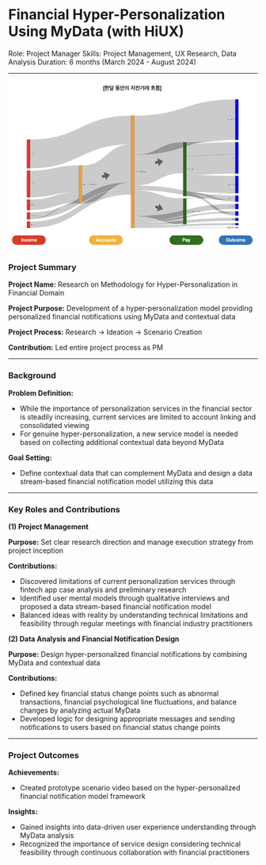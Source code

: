 # Financial Hyper-Personalization Using MyData (with HiUX)

Role: Project Manager
Skills: Project Management, UX Research, Data Analysis
Duration: 6 months (March 2024 - August 2024)

---

![MyData 프로젝트 이미지](/images/mydata.png)

### Project Summary

**Project Name:** Research on Methodology for Hyper-Personalization in Financial Domain

**Project Purpose:** Development of a hyper-personalization model providing personalized financial notifications using MyData and contextual data

**Project Process:** Research → Ideation → Scenario Creation

**Contribution:** Led entire project process as PM

---

### Background

**Problem Definition:**

- While the importance of personalization services in the financial sector is steadily increasing, current services are limited to account linking and consolidated viewing
- For genuine hyper-personalization, a new service model is needed based on collecting additional contextual data beyond MyData

**Goal Setting:**

- Define contextual data that can complement MyData and design a data stream-based financial notification model utilizing this data

---

### Key Roles and Contributions

**(1) Project Management**

**Purpose:** Set clear research direction and manage execution strategy from project inception

**Contributions:**

- Discovered limitations of current personalization services through fintech app case analysis and preliminary research
- Identified user mental models through qualitative interviews and proposed a data stream-based financial notification model
- Balanced ideas with reality by understanding technical limitations and feasibility through regular meetings with financial industry practitioners

**(2) Data Analysis and Financial Notification Design**

**Purpose:** Design hyper-personalized financial notifications by combining MyData and contextual data

**Contributions:**

- Defined key financial status change points such as abnormal transactions, financial psychological line fluctuations, and balance changes by analyzing actual MyData
- Developed logic for designing appropriate messages and sending notifications to users based on financial status change points

---

### Project Outcomes

**Achievements:**

- Created prototype scenario video based on the hyper-personalized financial notification model framework

**Insights:**

- Gained insights into data-driven user experience understanding through MyData analysis
- Recognized the importance of service design considering technical feasibility through continuous collaboration with financial practitioners